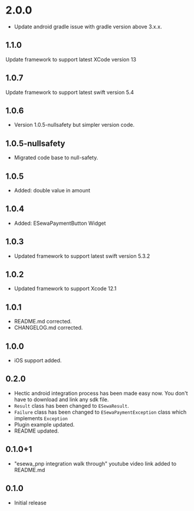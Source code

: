 # 2.0.0

- Update android gradle issue with gradle version above 3.x.x.

## 1.1.0

Update framework to support latest XCode version 13

## 1.0.7

Update framework to support latest swift version 5.4

## 1.0.6

- Version 1.0.5-nullsafety but simpler version code.

## 1.0.5-nullsafety

- Migrated code base to null-safety.

## 1.0.5

- Added: double value in amount

## 1.0.4

- Added: ESewaPaymentButton Widget

## 1.0.3

- Updated framework to support latest swift version 5.3.2

## 1.0.2

- Updated framework to support Xcode 12.1

## 1.0.1

- README.md corrected.
- CHANGELOG.md corrected.

## 1.0.0

- iOS support added.

## 0.2.0

- Hectic android integration process has been made easy now. You don't have to download and link any sdk file.
- `Result` class has been changed to `ESewaResult`.
- `Failure` class has been changed to `ESewaPaymentException` class which implements `Exception`
- Plugin example updated.
- README updated.

## 0.1.0+1

- "esewa_pnp integration walk through" youtube video link added to README.md

## 0.1.0

- Initial release
